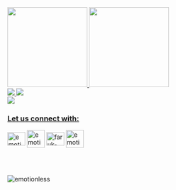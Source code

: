 
<div>
  <a href="https://github.com/emotionless">
  <img height="180em" src="https://github-readme-stats.vercel.app/api?username=emotionless&show_icons=true&theme=dark&include_all_commits=true&count_private=true"/>
  <img height="180em" src="https://github-readme-stats.vercel.app/api/top-langs/?username=emotionless&layout=compact&langs_count=7&theme=dark"/>
  <!--<img height="180em" src="https://github-readme-streak-stats.herokuapp.com/?user=emotionless&layout=compact&langs_count=7&theme=dark"/> -->
 </div>

<div>
  <img src="https://github-profile-trophy.vercel.app/?username=emotionless&row=2&column=3" />
  <img src="https://github-readme-streak-stats.herokuapp.com/?user=emotionless&theme=dark" />
</div>

<div>
  <img src="https://leetcode-badge-showcase.vercel.app/api?username=emotionless&theme=light&border=border&animated=true" />
</div>

<h3 align="left">Let us connect with:</h3>

<p align="left">
<a href="https://linkedin.com/in/emotionless" target="blank"><img align="center" src="https://raw.githubusercontent.com/rahuldkjain/github-profile-readme-generator/master/src/images/icons/Social/linked-in-alt.svg" alt="emotionless" height="30" width="40" /></a>
<a href="https://facebook.com/emotionless.milon" target="blank"><img align="center" src="https://upload.wikimedia.org/wikipedia/en/0/04/Facebook_f_logo_%282021%29.svg" alt="emotionless.milon" height="40" width="40" /></a>
<a href="https://stackoverflow.com/users/10829805/faruk-hossain" target="blank"><img align="center" src="https://upload.wikimedia.org/wikipedia/commons/e/ef/Stack_Overflow_icon.svg" alt="faruk-hossain" height="30" width="40" /></a>
<a href="https://leetcode.com/emotionless" target="blank"><img align="center" src="https://upload.wikimedia.org/wikipedia/commons/0/0a/LeetCode_Logo_black_with_text.svg" alt="emotionless" height="40" width="40" /></a>

</p>
  
</br>
</br>

<p align="left"> <img src="https://komarev.com/ghpvc/?username=emotionless&label=Profile%20views&color=0e75b6&style=flat" alt="emotionless" /> </p>
